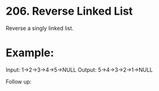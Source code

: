 # 206. Reverse Linked List

Reverse a singly linked list.

# Example:

Input: 1->2->3->4->5->NULL
Output: 5->4->3->2->1->NULL

Follow up: